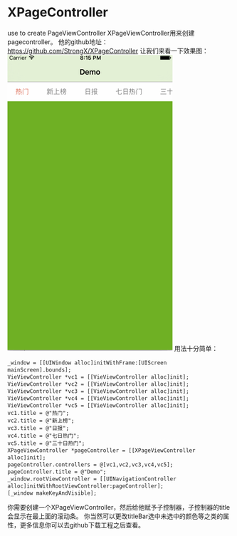 # XPageController
use to create PageViewController
XPageViewController用来创建pagecontroller。
他的github地址：https://github.com/StrongX/XPageController
让我们来看一下效果图：
![](https://github.com/StrongX/XPageController/blob/master/10.gif)
用法十分简单：
```
_window = [[UIWindow alloc]initWithFrame:[UIScreen mainScreen].bounds];
VieViewController *vc1 = [[VieViewController alloc]init];
VieViewController *vc2 = [[VieViewController alloc]init];
VieViewController *vc3 = [[VieViewController alloc]init];
VieViewController *vc4 = [[VieViewController alloc]init];
VieViewController *vc5 = [[VieViewController alloc]init];
vc1.title = @"热门";
vc2.title = @"新上榜";
vc3.title = @"日报";
vc4.title = @"七日热门";
vc5.title = @"三十日热门";
XPageViewController *pageController = [[XPageViewController alloc]init];
pageController.controllers = @[vc1,vc2,vc3,vc4,vc5];
pageController.title = @"Demo";
_window.rootViewController = [[UINavigationController alloc]initWithRootViewController:pageController];
[_window makeKeyAndVisible];
```
你需要创建一个XPageViewController，然后给他赋予子控制器，子控制器的title会显示在最上面的滚动条。
你当然可以更改titleBar选中未选中的颜色等之类的属性，更多信息你可以去github下载工程之后查看。
